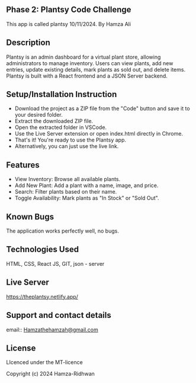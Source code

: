 ## Phase 2: Plantsy Code Challenge
This app is called plantsy 10/11/2024. By Hamza Ali

## Description
Plantsy is an admin dashboard for a virtual plant store, allowing administrators to manage inventory. Users can view plants, add new entries, update existing details, mark plants as sold out, and delete items. Plantsy is built with a React frontend and a JSON Server backend.

## Setup/Installation Instruction
- Download the project as a ZIP file from the "Code" button and save it to your desired folder.
- Extract the downloaded ZIP file.
- Open the extracted folder in VSCode.
- Use the Live Server extension or open index.html directly in Chrome.
- That's it! You're ready to use the Plantsy app.
- Alternatively, you can just use the live link.

## Features
- View Inventory: Browse all available plants.
- Add New Plant: Add a plant with a name, image, and price.
- Search: Filter plants based on their name.
- Toggle Availability: Mark plants as "In Stock" or "Sold Out".

## Known Bugs
The application works perfectly well, no bugs.

## Technologies Used
HTML, CSS, React JS, GIT, json - server

## Live Server
https://theplantsy.netlify.app/

## Support and contact details
email:: Hamzathehamzah@gmail.com

## License
LIcenced under the MT-licence

Copyright (c) 2024 Hamza-Ridhwan
